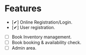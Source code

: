 # Features

- [✔] Online Registration/Login.
- [✔] User registration.
- [ ] Book Inventory management.
- [ ] Book booking & availability check.
- [ ] Admin area.

